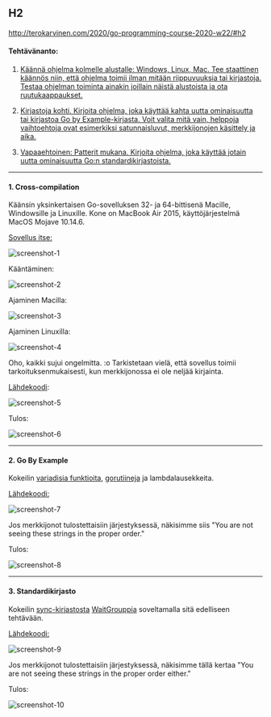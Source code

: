 ## H2

http://terokarvinen.com/2020/go-programming-course-2020-w22/#h2

#### Tehtävänanto:

1. [Käännä ohjelma kolmelle alustalle: Windows, Linux, Mac. Tee staattinen käännös niin, että ohjelma toimii ilman mitään riippuvuuksia tai kirjastoja. Testaa ohjelman toiminta ainakin joillain näistä alustoista ja ota ruutukaappaukset.](#tehtava1)

2. [Kirjastoja kohti. Kirjoita ohjelma, joka käyttää kahta uutta ominaisuutta tai kirjastoa Go by Example-kirjasta. Voit valita mitä vain, helppoja vaihtoehtoja ovat esimerkiksi satunnaisluvut, merkkijonojen käsittely ja aika.](#tehtava2)

3. [Vapaaehtoinen: Patterit mukana. Kirjoita ohjelma, joka käyttää jotain uutta ominaisuutta Go:n standardikirjastoista.](#tehtava3)

---

#### <a id="tehtava1">1. Cross-compilation</a>

Käänsin yksinkertaisen Go-sovelluksen 32- ja 64-bittisenä Macille, Windowsille ja Linuxille. Kone on MacBook Air 2015, käyttöjärjestelmä MacOS Mojave 10.14.6.

[Sovellus itse:](error.go)

![screenshot-1](/assignments/day-2/screenshots/source.png)

Kääntäminen:

![screenshot-2](/assignments/day-2/screenshots/crosscompiling.png)

Ajaminen Macilla:

![screenshot-3](/assignments/day-2/screenshots/execute-darwin.png)

Ajaminen Linuxilla:

![screenshot-4](/assignments/day-2/screenshots/execute-linux.png)

Oho, kaikki sujui ongelmitta. :o
Tarkistetaan vielä, että sovellus toimii tarkoituksenmukaisesti, kun merkkijonossa ei ole neljää kirjainta.

[Lähdekoodi](error.go):

![screenshot-5](/assignments/day-2/screenshots/source-error.png)

Tulos:

![screenshot-6](/assignments/day-2/screenshots/execute-darwin-error.png)

---

#### <a id="tehtava2">2. Go By Example</a>

Kokeilin [variadisia funktioita](https://gobyexample.com/variadic-functions), [gorutiineja](https://gobyexample.com/goroutines) ja lambdalausekkeita.

[Lähdekoodi:](variadic-routines.go)

![screenshot-7](/assignments/day-2/screenshots/variadic-routines-source.png)

Jos merkkijonot tulostettaisiin järjestyksessä, näkisimme siis "You are not seeing these strings in the proper order."

Tulos:

![screenshot-8](/assignments/day-2/screenshots/variadic-routines.png)

---

#### <a id="tehtava3">3. Standardikirjasto</a>

Kokeilin [sync-kirjastosta](https://golang.org/pkg/sync/) [WaitGrouppia](https://golang.org/pkg/sync/#WaitGroup) soveltamalla sitä edelliseen tehtävään.

[Lähdekoodi:](waitgroup.go)

![screenshot-9](/assignments/day-2/screenshots/waitgroup-source.png)

Jos merkkijonot tulostettaisiin järjestyksessä, näkisimme tällä kertaa "You are not seeing these strings in the proper order either."

Tulos:

![screenshot-10](/assignments/day-2/screenshots/waitgroup.png)
